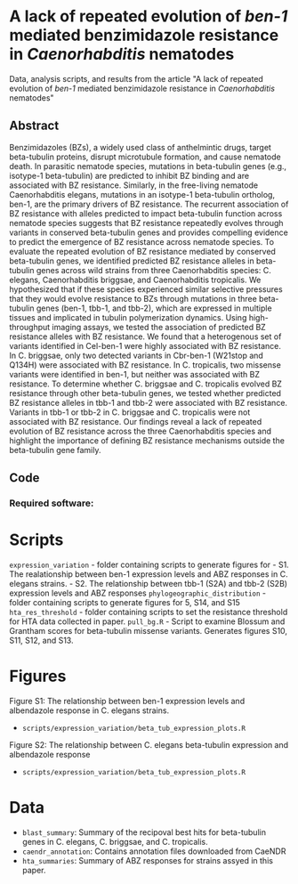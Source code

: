 # A lack of repeated evolution of *ben-1* mediated benzimidazole resistance in *Caenorhabditis* nematodes

Data, analysis scripts, and results from the article "A lack of repeated evolution of *ben-1* mediated benzimidazole resistance in *Caenorhabditis* nematodes"

## Abstract
Benzimidazoles (BZs), a widely used class of anthelmintic drugs, target beta-tubulin proteins, disrupt microtubule formation, and cause nematode death. In parasitic nematode species, mutations in beta-tubulin genes (e.g., isotype-1 beta-tubulin) are predicted to inhibit BZ binding and are associated with BZ resistance. Similarly, in the free-living nematode Caenorhabditis elegans, mutations in an isotype-1 beta-tubulin ortholog, ben-1, are the primary drivers of BZ resistance. The recurrent association of BZ resistance with alleles predicted to impact beta-tubulin function across nematode species suggests that BZ resistance repeatedly evolves through variants in conserved beta-tubulin genes and provides compelling evidence to predict the emergence of BZ resistance across nematode species. To evaluate the repeated evolution of BZ resistance mediated by conserved beta-tubulin genes, we identified predicted BZ resistance alleles in beta-tubulin genes across wild strains from three Caenorhabditis species: C. elegans, Caenorhabditis briggsae, and Caenorhabditis tropicalis. We hypothesized that if these species experienced similar selective pressures that they would evolve resistance to BZs through mutations in three beta-tubulin genes (ben-1, tbb-1, and tbb-2), which are expressed in multiple tissues and implicated in tubulin polymerization dynamics. Using high-throughput imaging assays, we tested the association of predicted BZ resistance alleles with BZ resistance. We found that a heterogenous set of variants identified in Cel-ben-1 were highly associated with BZ resistance. In C. briggsae, only two detected variants in Cbr-ben-1 (W21stop and Q134H) were associated with BZ resistance. In C. tropicalis, two missense variants were identified in ben-1, but neither was associated with BZ resistance. To determine whether C. briggsae and C. tropicalis evolved BZ resistance through other beta-tubulin genes, we tested whether predicted BZ resistance alleles in tbb-1 and tbb-2 were associated with BZ resistance. Variants in tbb-1 or tbb-2 in C. briggsae and C. tropicalis were not associated with BZ resistance. Our findings reveal a lack of repeated evolution of BZ resistance across the three Caenorhabditis species and highlight the importance of defining BZ resistance mechanisms outside the beta-tubulin gene family. 


## Code
### Required software: 


# Scripts
`expression_variation` - folder containing scripts to generate figures for 
    - S1. The realationship between ben-1 expression levels and ABZ responses 
    in C. elegans strains.
    - S2. The relationship between tbb-1 (S2A) and tbb-2 (S2B) expression levels and ABZ responses
`phylogeographic_distribution` - folder containing scripts to generate figures for 5, S14, and S15
`hta_res_threshold` - folder containing scripts to set the resistance threshold for HTA data collected in paper. 
`pull_bg.R` - Script to examine Blossum and Grantham scores for beta-tubulin missense variants. Generates figures S10, S11, S12, and S13. 

# Figures

Figure S1:  The relationship between ben-1 expression levels and albendazole response in C. elegans strains.
  - `scripts/expression_variation/beta_tub_expression_plots.R`

Figure S2: The relationship between C. elegans beta-tubulin expression and albendazole response
  - `scripts/expression_variation/beta_tub_expression_plots.R`


# Data

- `blast_summary`: Summary of the recipoval best hits for beta-tubulin genes in C. elegans, C. briggsae, and C. tropicalis.
- `caendr_annotation`: Contains annotation files downloaded from CaeNDR
- `hta_summaries`: Summary of ABZ responses for strains assyed in this paper.
